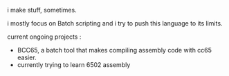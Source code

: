 i make stuff, sometimes.


i mostly focus on Batch scripting and i try to push this language to its limits.

current ongoing projects :

- BCC65, a batch tool that makes compiling assembly code with cc65 easier.
- currently trying to learn 6502 assembly
